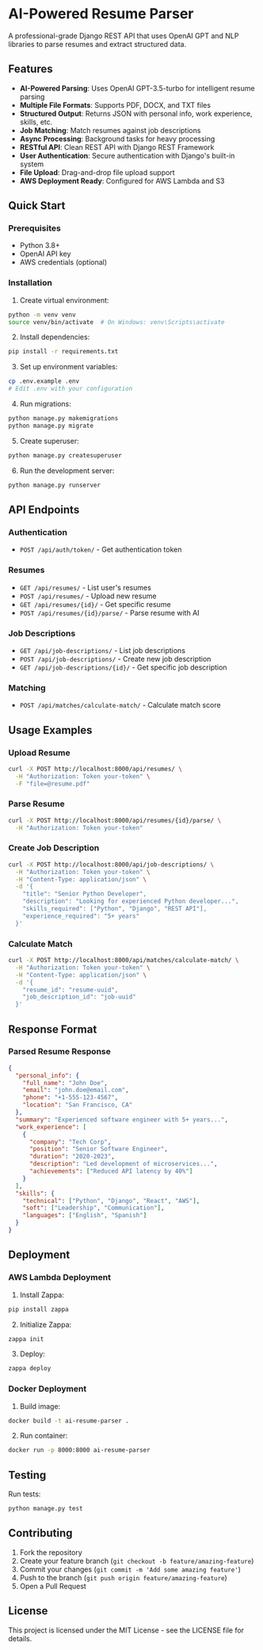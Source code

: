 # AI-Powered Resume Parser

A professional-grade Django REST API that uses OpenAI GPT and NLP libraries to parse resumes and extract structured data.

## Features

- **AI-Powered Parsing**: Uses OpenAI GPT-3.5-turbo for intelligent resume parsing
- **Multiple File Formats**: Supports PDF, DOCX, and TXT files
- **Structured Output**: Returns JSON with personal info, work experience, skills, etc.
- **Job Matching**: Match resumes against job descriptions
- **Async Processing**: Background tasks for heavy processing
- **RESTful API**: Clean REST API with Django REST Framework
- **User Authentication**: Secure authentication with Django's built-in system
- **File Upload**: Drag-and-drop file upload support
- **AWS Deployment Ready**: Configured for AWS Lambda and S3

## Quick Start

### Prerequisites

- Python 3.8+
- OpenAI API key
- AWS credentials (optional)

### Installation

1. Create virtual environment:
```bash
python -m venv venv
source venv/bin/activate  # On Windows: venv\Scripts\activate
```

2. Install dependencies:
```bash
pip install -r requirements.txt
```

3. Set up environment variables:
```bash
cp .env.example .env
# Edit .env with your configuration
```

4. Run migrations:
```bash
python manage.py makemigrations
python manage.py migrate
```

5. Create superuser:
```bash
python manage.py createsuperuser
```

6. Run the development server:
```bash
python manage.py runserver
```

## API Endpoints

### Authentication
- `POST /api/auth/token/` - Get authentication token

### Resumes
- `GET /api/resumes/` - List user's resumes
- `POST /api/resumes/` - Upload new resume
- `GET /api/resumes/{id}/` - Get specific resume
- `POST /api/resumes/{id}/parse/` - Parse resume with AI

### Job Descriptions
- `GET /api/job-descriptions/` - List job descriptions
- `POST /api/job-descriptions/` - Create new job description
- `GET /api/job-descriptions/{id}/` - Get specific job description

### Matching
- `POST /api/matches/calculate-match/` - Calculate match score

## Usage Examples

### Upload Resume
```bash
curl -X POST http://localhost:8000/api/resumes/ \
  -H "Authorization: Token your-token" \
  -F "file=@resume.pdf"
```

### Parse Resume
```bash
curl -X POST http://localhost:8000/api/resumes/{id}/parse/ \
  -H "Authorization: Token your-token"
```

### Create Job Description
```bash
curl -X POST http://localhost:8000/api/job-descriptions/ \
  -H "Authorization: Token your-token" \
  -H "Content-Type: application/json" \
  -d '{
    "title": "Senior Python Developer",
    "description": "Looking for experienced Python developer...",
    "skills_required": ["Python", "Django", "REST API"],
    "experience_required": "5+ years"
  }'
```

### Calculate Match
```bash
curl -X POST http://localhost:8000/api/matches/calculate-match/ \
  -H "Authorization: Token your-token" \
  -H "Content-Type: application/json" \
  -d '{
    "resume_id": "resume-uuid",
    "job_description_id": "job-uuid"
  }'
```

## Response Format

### Parsed Resume Response
```json
{
  "personal_info": {
    "full_name": "John Doe",
    "email": "john.doe@email.com",
    "phone": "+1-555-123-4567",
    "location": "San Francisco, CA"
  },
  "summary": "Experienced software engineer with 5+ years...",
  "work_experience": [
    {
      "company": "Tech Corp",
      "position": "Senior Software Engineer",
      "duration": "2020-2023",
      "description": "Led development of microservices...",
      "achievements": ["Reduced API latency by 40%"]
    }
  ],
  "skills": {
    "technical": ["Python", "Django", "React", "AWS"],
    "soft": ["Leadership", "Communication"],
    "languages": ["English", "Spanish"]
  }
}
```

## Deployment

### AWS Lambda Deployment

1. Install Zappa:
```bash
pip install zappa
```

2. Initialize Zappa:
```bash
zappa init
```

3. Deploy:
```bash
zappa deploy
```

### Docker Deployment

1. Build image:
```bash
docker build -t ai-resume-parser .
```

2. Run container:
```bash
docker run -p 8000:8000 ai-resume-parser
```

## Testing

Run tests:
```bash
python manage.py test
```

## Contributing

1. Fork the repository
2. Create your feature branch (`git checkout -b feature/amazing-feature`)
3. Commit your changes (`git commit -m 'Add some amazing feature'`)
4. Push to the branch (`git push origin feature/amazing-feature`)
5. Open a Pull Request

## License

This project is licensed under the MIT License - see the LICENSE file for details.
